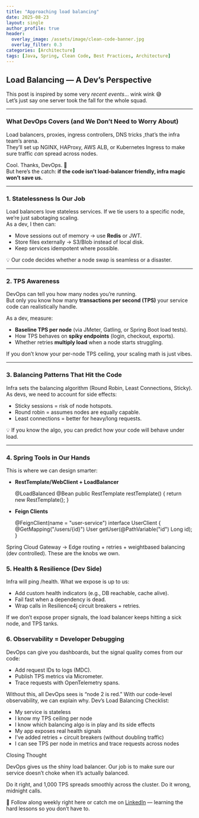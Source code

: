 ```yaml
---
title: "Approaching load balancing"
date: 2025-08-23
layout: single
author_profile: true
header:
  overlay_image: /assets/image/clean-code-banner.jpg
  overlay_filter: 0.3
categories: [Architecture]
tags: [Java, Spring, Clean Code, Best Practices, Architecture]
---
```


## Load Balancing — A Dev’s Perspective

This post is inspired by some very *recent events*… wink wink 😅  
Let’s just say one server took the fall for the whole squad.  

---

### What DevOps Covers (and We Don’t Need to Worry About)
Load balancers, proxies, ingress controllers, DNS tricks ,that’s the infra team’s arena.  
They’ll set up NGINX, HAProxy, AWS ALB, or Kubernetes Ingress to make sure traffic *can* spread across nodes.  

Cool. Thanks, DevOps. 🙏  
But here’s the catch: **if the code isn’t load-balancer friendly, infra magic won’t save us.** 

---

### 1. Statelessness Is Our Job
Load balancers love stateless services. If we tie users to a specific node, we’re just sabotaging scaling.  
As a dev, I then can:  
- Move sessions out of memory -> use **Redis** or JWT.  
- Store files externally -> S3/Blob instead of local disk.  
- Keep services idempotent where possible.  

💡 Our code decides whether a node swap is seamless or a disaster.  

---

### 2. TPS Awareness
DevOps can tell you how many nodes you’re running.  
But only you know how many **transactions per second (TPS)** your service code can realistically handle.  

As a dev, measure:  
- **Baseline TPS per node** (via JMeter, Gatling, or Spring Boot load tests).  
- How TPS behaves on **spiky endpoints** (login, checkout, exports).  
- Whether retries **multiply load** when a node starts struggling.  

If you don’t know your per-node TPS ceiling, your scaling math is just vibes.  

---

### 3. Balancing Patterns That Hit the Code
Infra sets the balancing algorithm (Round Robin, Least Connections, Sticky).  
As devs, we need to account for side effects:  
- Sticky sessions = risk of node hotspots.  
- Round robin = assumes nodes are equally capable.  
- Least connections = better for heavy/long requests.  

💡 If you know the algo, you can predict how your code will behave under load.  

---

### 4. Spring Tools in Our Hands
This is where we can design smarter:  

- **RestTemplate/WebClient + LoadBalancer**  
 
    @LoadBalanced
    @Bean
    public RestTemplate restTemplate() {
        return new RestTemplate();
    }

- **Feign Clients**

    @FeignClient(name = "user-service")
    interface UserClient {
        @GetMapping("/users/{id}")
        User getUser(@PathVariable("id") Long id);
    }

Spring Cloud Gateway -> Edge routing + retries + weightbased balancing (dev controlled).
These are the knobs we own.

### 5. Health & Resilience (Dev Side)

Infra will ping /health. What we expose is up to us:
- Add custom health indicators (e.g., DB reachable, cache alive).
- Fail fast when a dependency is dead.
- Wrap calls in Resilience4j circuit breakers + retries.

If we don’t expose proper signals, the load balancer keeps hitting a sick node, and TPS tanks.

### 6. Observability = Developer Debugging

DevOps can give you dashboards, but the signal quality comes from our code:
- Add request IDs to logs (MDC).
- Publish TPS metrics via Micrometer.
- Trace requests with OpenTelemetry spans.

Without this, all DevOps sees is “node 2 is red.” With our code-level observability, we can explain why.
Dev’s Load Balancing Checklist:

- My service is stateless
- I know my TPS ceiling per node
- I know which balancing algo is in play and its side effects
- My app exposes real health signals
- I’ve added retries + circuit breakers (without doubling traffic)
- I can see TPS per node in metrics and trace requests across nodes

Closing Thought

DevOps gives us the shiny load balancer.
Our job is to make sure our service doesn’t choke when it’s actually balanced.

Do it right, and 1,000 TPS spreads smoothly across the cluster.
Do it wrong, midnight calls.

📌 Follow along weekly right here or catch me on [LinkedIn](https://www.linkedin.com/in/maverikpunungwe/) — learning the hard lessons so you don’t have to.  
